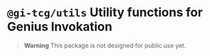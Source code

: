 # `@gi-tcg/utils` Utility functions for Genius Invokation

> **Warning**
> This package is not designed for public use yet.
